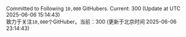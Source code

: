 Committed to Following `10,000` GitHubers. Current: <!-- FOLLOWING_COUNT -->300<!-- FOLLOWING_COUNT --> (Update at UTC <!-- LAST_UPDATED -->2025-06-06 15:14:43<!-- LAST_UPDATED -->)<br>
致力于关注`10,000`个GitHuber。当前：<!-- FOLLOWING_COUNT -->300<!-- FOLLOWING_COUNT --> (更新于北京时间 <!-- LAST_UPDATED_CST -->2025-06-06 23:14:43<!-- LAST_UPDATED_CST -->)
